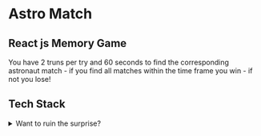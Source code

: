 # Astro Match

## React js Memory Game

You have 2 truns per try and 60 seconds to find the corresponding astronaut match - if you find all matches within the time frame you win - if not you lose!

## Tech Stack

<details>
<summary>Want to ruin the surprise?</summary>
<br>
  *  Html 
</details>

